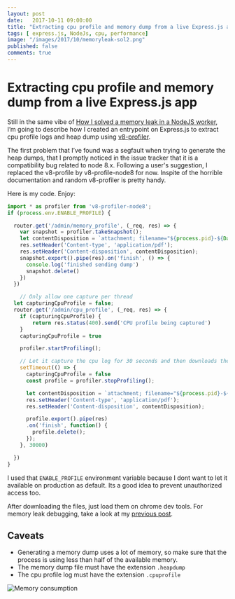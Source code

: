 ```yaml
---
layout: post
date:   2017-10-11 09:00:00
title: "Extracting cpu profile and memory dump from a live Express.js app"
tags: [ express.js, NodeJs, cpu, performance]
image: "/images/2017/10/memoryleak-sol2.png"
published: false
comments: true
---
```

# Extracting cpu profile and memory dump from a live Express.js app

Still in the same vibe of [How I solved a memory leak in a NodeJS worker](/2017/10/11/memoryleak-in-node-js-q-defer.html), I’m going to describe how I created an entrypoint on Express.js to extract cpu profile logs and heap dump using [v8-profiler](https://github.com/node-inspector/v8-profiler).

The first problem that I’ve found was a segfault when trying to generate the heap dumps, that I promptly noticed in the issue tracker that it is a compatibility bug related to node 8.x. Following a user's suggestion, I replaced the v8-profile by v8-profile-node8 for now. Inspite of the horrible documentation and random v8-profiler is pretty handy.

Here is my code. Enjoy:

```ts
import * as profiler from 'v8-profiler-node8';
if (process.env.ENABLE_PROFILE) {

  router.get('/admin/memory_profile', (_req, res) => {
    var snapshot = profiler.takeSnapshot();
    let contentDisposition = `attachment; filename="${process.pid}-${Date.now()}.heapsnapshot"`
    res.setHeader('Content-type', 'application/pdf');
    res.setHeader('Content-disposition', contentDisposition);
    snapshot.export().pipe(res).on('finish', () => {
      console.log('finished sending dump')
      snapshot.delete()
    })
  })

    // Only allow one capture per thread
  let capturingCpuProfile = false;
  router.get('/admin/cpu_profile', (_req, res) => {
    if (capturingCpuProfile) {
        return res.status(400).send('CPU profile being captured')
    }
    capturingCpuProfile = true

    profiler.startProfiling();

    // Let it capture the cpu log for 30 seconds and then downloads the file
    setTimeout(() => {
      capturingCpuProfile = false
      const profile = profiler.stopProfiling();

      let contentDisposition = `attachment; filename="${process.pid}-${Date.now()}.cpuprofile"`
      res.setHeader('Content-type', 'application/pdf');
      res.setHeader('Content-disposition', contentDisposition);

      profile.export().pipe(res)
      .on('finish', function() {
        profile.delete();
      });
    }, 30000)

  })
}
```

I used that `ENABLE_PROFILE` environment variable because I dont want to let it available on production as default. Its a good idea to prevent unauthorized access too.

After downloading the files, just load them on chrome dev tools. For memory leak debugging, take a look at my [previous post](/2017/10/11/memoryleak-in-node-js-q-defer.html).

## Caveats

- Generating a memory dump uses a lot of memory, so make sure that the process is using less than half of the available memory.
- The memory dump file must have the extension `.heapdump`
- The cpu profile log must have the extension `.cpuprofile`

![Memory consumption](/images/2017/12/is-api-memory.png)

